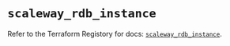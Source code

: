 # `scaleway_rdb_instance`

Refer to the Terraform Registory for docs: [`scaleway_rdb_instance`](https://registry.terraform.io/providers/scaleway/scaleway/2.18.0/docs/resources/rdb_instance).

